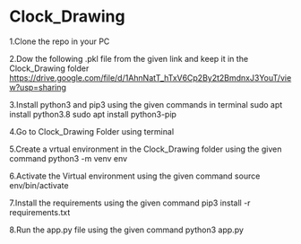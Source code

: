 # Clock_Drawing

1.Clone the repo in your PC

2.Dow the following .pkl file from the given link and keep it in the Clock_Drawing folder
  https://drive.google.com/file/d/1AhnNatT_hTxV6Cp2By2t2BmdnxJ3YouT/view?usp=sharing
  
3.Install python3 and pip3 using the given commands in terminal
  sudo apt install python3.8
  sudo apt install python3-pip
  
4.Go to Clock_Drawing Folder using terminal

5.Create a vrtual environment in the Clock_Drawing folder using the given command
  python3 -m venv env
  
6.Activate the Virtual environment using the given command
  source env/bin/activate
  
7.Install the requirements using the given command
  pip3 install -r requirements.txt
  
8.Run the app.py file using the given command
  python3 app.py
